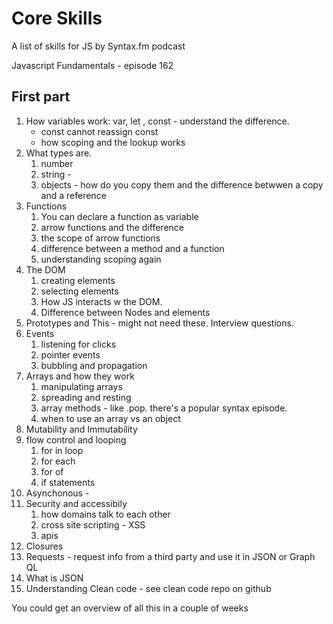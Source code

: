# Core Skills 

A list of skills for JS by Syntax.fm podcast

Javascript Fundamentals - episode 162

## First part
1. How variables work: var, let , const - understand the difference.
    - const cannot reassign const
    - how scoping and the lookup works
2. What types are.
   1. number
   2. string - 
   3. objects - how do you copy them and the difference betwwen a copy and a reference
3. Functions
   1. You can declare a function as variable
   2. arrow functions and the difference 
   3. the scope of arrow functions
   4. difference between a method and a function
   5. understanding scoping again
4. The DOM
   1. creating elements
   2. selecting elements
   3. How JS interacts w the DOM.
   4. Difference between Nodes and elements
5. Prototypes and This - might not need these. Interview questions.
6. Events
   1. listening for clicks
   2. pointer events
   3. bubbling and propagation
7. Arrays and how they work
   1. manipulating arrays
   2. spreading and resting
   3. array methods - like .pop. there's a popular syntax episode.
   4. when to use an array vs an object
8. Mutability and Immutability
9. flow control and looping
   1.  for in loop
   2.  for each
   3.  for of
   4.  if statements
10. Asynchonous - 
11. Security and accessibily
    1.  how domains talk to each other
    2.  cross site scripting - XSS
    3.  apis
12. Closures
13. Requests - request info from a third party and use it in JSON or Graph QL
14. What is JSON
15. Understanding Clean code - see clean code repo on github

You could get an overview of all this in a couple of weeks